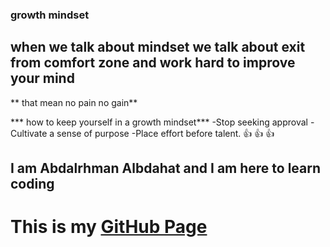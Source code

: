 ### growth mindset
## when we talk about mindset we talk about exit from comfort zone and work hard to improve your mind
** that mean no pain no gain**

*** how to keep yourself in a growth mindset***
-Stop seeking approval
-Cultivate a sense of purpose
-Place effort before talent.
:+1: :+1: :+1:

## I am Abdalrhman Albdahat and I am here to learn coding
# This is my [GitHub Page](https://github.com/boodah96)
